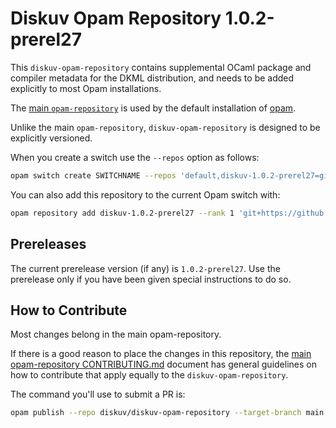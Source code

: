 # Diskuv Opam Repository 1.0.2-prerel27

This `diskuv-opam-repository` contains supplemental OCaml package and compiler
metadata for the DKML distribution, and needs to be added explicitly to most
Opam installations.

The [main `opam-repository`](https://github.com/ocaml/opam-repository)
is used by the default installation of [opam](https://opam.ocaml.org/).

Unlike the main `opam-repository`, `diskuv-opam-repository` is designed to
be explicitly versioned.

When you create a switch use the `--repos` option as follows:

```bash
opam switch create SWITCHNAME --repos 'default,diskuv-1.0.2-prerel27=git+https://github.com/diskuv/diskuv-opam-repository.git#v1.0.2-prerel27' 4.12.1
```

You can also add this repository to the current Opam switch with:

```bash
opam repository add diskuv-1.0.2-prerel27 --rank 1 'git+https://github.com/diskuv/diskuv-opam-repository.git#v1.0.2-prerel27'
```

## Prereleases

The current prerelease version (if any) is `1.0.2-prerel27`. Use the prerelease only if you have been given
special instructions to do so.

## How to Contribute

Most changes belong in the main opam-repository.

If there is a good reason to place the changes in this repository, the
[main opam-repository CONTRIBUTING.md](https://github.com/ocaml/opam-repository/blob/master/CONTRIBUTING.md)
document has general guidelines on how to contribute that apply equally to
the `diskuv-opam-repository`.

The command you'll use to submit a PR is:

```bash
opam publish --repo diskuv/diskuv-opam-repository --target-branch main
```

